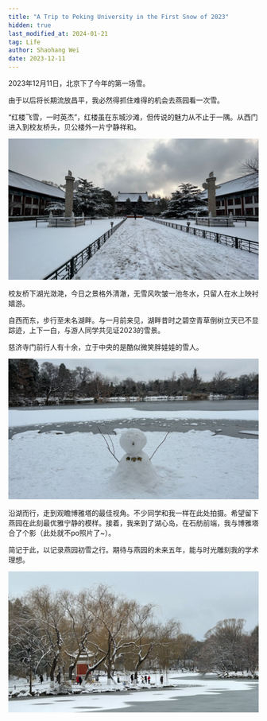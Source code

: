 ```yaml
---
title: "A Trip to Peking University in the First Snow of 2023"
hidden: true
last_modified_at: 2024-01-21
tag: Life
author: Shaohang Wei
date: 2023-12-11
---
```


2023年12月11日，北京下了今年的第一场雪。

由于以后将长期流放昌平，我必然得抓住难得的机会去燕园看一次雪。

“红楼飞雪，一时英杰”，红楼虽在东城沙滩，但传说的魅力从不止于一隅。从西门进入到校友桥头，贝公楼外一片宁静祥和。

<p align="center">
    <img src="../../images/2023-12-11-trip-to-pku/beigonglou.jpg" width="600px" alt="nothing"/>
</p>

校友桥下湖光潋滟，今日之景格外清澈，无雪风吹皱一池冬水，只留人在水上映衬嬉游。

自西而东，步行至未名湖畔。与一月前来见，湖畔昔时之碧空青草倒树立天已不显踪迹，上下一白，与游人同学共见证2023的雪景。

慈济寺门前行人有十余，立于中央的是酷似微笑胖娃娃的雪人。

<p align="center">
    <img src="../../images/2023-12-11-trip-to-pku/snowman.jpg" width="600px" alt="nothing"/></p>

沿湖而行，走到观瞻博雅塔的最佳视角。不少同学和我一样在此处拍摄。希望留下燕园在此刻最优雅宁静的模样。接着，我来到了湖心岛，在石舫前端，我与博雅塔合了个影（此处就不po照片了~）。

简记于此，以记录燕园初雪之行。期待与燕园的未来五年，能与时光雕刻我的学术理想。

<p align="center"><img src="../../images/2023-12-11-trip-to-pku/weiminghu.jpg" width="600px" alt="nothing"/></p>